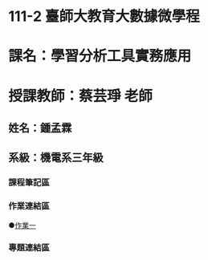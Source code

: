 # 111-2 臺師大教育大數據微學程
# 課名：學習分析工具實務應用
# 授課教師：蔡芸琤 老師
## 姓名：鍾孟霖
## 系級：機電系三年級
### 課程筆記區  

### 作業連結區  
●[作業一](https://github.com/mlchung1231/LATrepo/blob/main/week3/0308.ipynb)

### 專題連結區  
